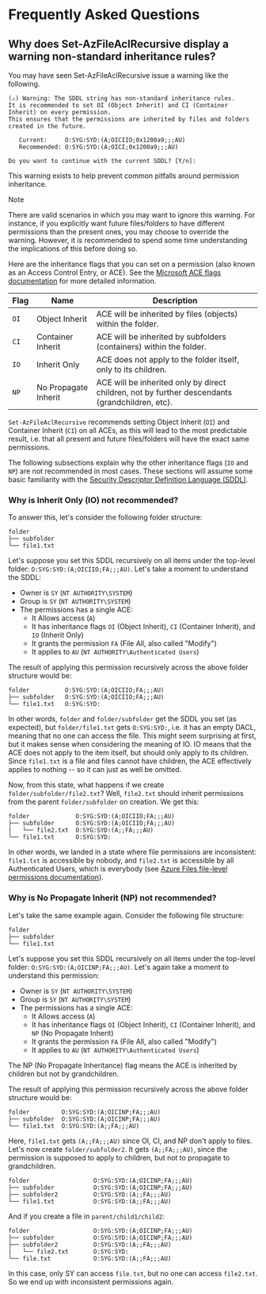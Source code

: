 # Frequently Asked Questions

## Why does Set-AzFileAclRecursive display a warning non-standard inheritance rules?

You may have seen Set-AzFileAclRecursive issue a warning like the following.

```
(⚠) Warning: The SDDL string has non-standard inheritance rules.
It is recommended to set OI (Object Inherit) and CI (Container Inherit) on every permission.
This ensures that the permissions are inherited by files and folders created in the future.

   Current:     O:SYG:SYD:(A;OICIIO;0x1200a9;;;AU)
   Recommended: O:SYG:SYD:(A;OICI;0x1200a9;;;AU)

Do you want to continue with the current SDDL? [Y/n]:
```

This warning exists to help prevent common pitfalls around permission inheritance.

> [!NOTE]
> There are valid scenarios in which you may want to ignore this warning. For instance, if you explicitly want future files/folders to have different permissions than the present ones, you may choose to override the warning. However, it is recommended to spend some time understanding the implications of this before doing so.

Here are the inheritance flags that you can set on a permission (also known as an Access Control Entry, or ACE). See the [Microsoft ACE flags documentation](https://learn.microsoft.com/en-us/windows/win32/secauthz/ace-inheritance-flags) for more detailed information.

| Flag  | Name                 | Description                                                                                     |
|-------|----------------------|-------------------------------------------------------------------------------------------------|
| `OI`  | Object Inherit       | ACE will be inherited by files (objects) within the folder.                                     |
| `CI`  | Container Inherit    | ACE will be inherited by subfolders (containers) within the folder.                             |
| `IO`  | Inherit Only         | ACE does not apply to the folder itself, only to its children.                                  |
| `NP`  | No Propagate Inherit | ACE will be inherited only by direct children, not by further descendants (grandchildren, etc). |

`Set-AzFileAclRecursive` recommends setting Object Inherit (`OI`) and Container Inherit (`CI`) on all ACEs, as this will lead to the most predictable result, i.e. that all present and future files/folders will have the exact same permissions.

The following subsections explain why the other inheritance flags (`IO` and `NP`) are not recommended in most cases. These sections will assume some basic familiarity with the [Security Descriptor Definition Language (SDDL)](https://learn.microsoft.com/en-us/windows/win32/secauthz/security-descriptor-string-format).

### Why is Inherit Only (IO) not recommended?

To answer this, let's consider the following folder structure:

```
folder
├── subfolder
└── file1.txt
```

Let's suppose you set this SDDL recursively on all items under the top-level folder: `O:SYG:SYD:(A;OICIIO;FA;;;AU)`. Let's take a moment to understand the SDDL:

- Owner is `SY` (`NT AUTHORITY\SYSTEM`)
- Group is `SY` (`NT AUTHORITY\SYSTEM`)
- The permissions has a single ACE:
    - It Allows access (`A`)
    - It has inheritance flags `OI` (Object Inherit), `CI` (Container Inherit), and `IO` (Inherit Only)
    - It grants the permission `FA` (File All, also called "Modify")
    - It applies to `AU` (`NT AUTHORITY\Authenticated Users`)

The result of applying this permission recursively across the above folder structure would be:

```
folder          O:SYG:SYD:(A;OICIIO;FA;;;AU)
├── subfolder   O:SYG:SYD:(A;OICIIO;FA;;;AU)
└── file1.txt   O:SYG:SYD:
```

In other words, `folder` and `folder/subfolder` get the SDDL you set (as expected), but `folder/file1.txt` gets `O:SYG:SYD:`, i.e. it has an empty DACL, meaning that no one can access the file. This might seem surprising at first, but it makes sense when considering the meaning of IO. IO means that the ACE does not apply to the item itself, but should only apply to its children. Since `file1.txt` is a file and files cannot have children, the ACE effectively applies to nothing -- so it can just as well be omitted.

Now, from this state, what happens if we create `folder/subfolder/file2.txt`? Well, `file2.txt` should inherit permissions from the parent `folder/subfolder` on creation. We get this:

```
folder             O:SYG:SYD:(A;OICIIO;FA;;;AU)
├── subfolder      O:SYG:SYD:(A;OICIIO;FA;;;AU)
|   └── file2.txt  O:SYG:SYD:(A;;FA;;;AU)
└── file1.txt      O:SYG:SYD:
```

In other words, we landed in a state where file permissions are inconsistent: `file1.txt` is accessible by nobody, and `file2.txt` is accessible by all Authenticated Users, which is everybody (see [Azure Files file-level permissions documentation](https://learn.microsoft.com/en-us/azure/storage/files/storage-files-identity-configure-file-level-permissions)).

### Why is No Propagate Inherit (NP) not recommended?

Let's take the same example again. Consider the following file structure:

```
folder
├── subfolder
└── file1.txt
```

Let's suppose you set this SDDL recursively on all items under the top-level folder: `O:SYG:SYD:(A;OICINP;FA;;;AU)`. Let's again take a moment to understand this permission:


- Owner is `SY` (`NT AUTHORITY\SYSTEM`)
- Group is `SY` (`NT AUTHORITY\SYSTEM`)
- The permissions has a single ACE:
    - It Allows access (`A`)
    - It has inheritance flags `OI` (Object Inherit), `CI` (Container Inherit), and `NP` (No Propagate Inherit)
    - It grants the permission `FA` (File All, also called "Modify")
    - It applies to `AU` (`NT AUTHORITY\Authenticated Users`)

The NP (No Propagate Inheritance) flag means the ACE is inherited by children but not by grandchildren.

The result of applying this permission recursively across the above folder structure would be:

```
folder         O:SYG:SYD:(A;OICINP;FA;;;AU)
├── subfolder  O:SYG:SYD:(A;OICINP;FA;;;AU)
└── file1.txt  O:SYG:SYD:(A;;FA;;;AU)
```

Here, `file1.txt` gets `(A;;FA;;;AU)` since OI, CI, and NP don't apply to files. Let's now create `folder/subfolder2`. It gets `(A;;FA;;;AU)`, since the permission is supposed to apply to children, but not to propagate to grandchildren.

```
folder                  O:SYG:SYD:(A;OICINP;FA;;;AU)
├── subfolder           O:SYG:SYD:(A;OICINP;FA;;;AU)
├── subfolder2          O:SYG:SYD:(A;;FA;;;AU)
└── file1.txt           O:SYG:SYD:(A;;FA;;;AU)
```

And if you create a file in `parent/child1/child2`:

```
folder                  O:SYG:SYD:(A;OICINP;FA;;;AU)
├── subfolder           O:SYG:SYD:(A;OICINP;FA;;;AU)
├── subfolder2          O:SYG:SYD:(A;;FA;;;AU)
|   └── file2.txt       O:SYG:SYD:
└── file.txt            O:SYG:SYD:(A;;FA;;;AU)
```

In this case, only SY can access `file.txt`, but no one can access `file2.txt`. So we end up with inconsistent permissions again.
